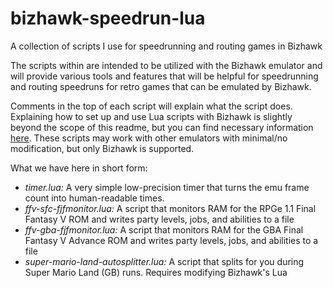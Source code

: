 # bizhawk-speedrun-lua
A collection of scripts I use for speedrunning and routing games in Bizhawk

The scripts within are intended to be utilized with the Bizhawk emulator and will provide various tools and features that will be helpful for speedrunning and routing speedruns for retro games that can be emulated by Bizhawk.

Comments in the top of each script will explain what the script does. Explaining how to set up and use Lua scripts with Bizhawk is slightly beyond the scope of this readme, but you can find necessary information [here](http://tasvideos.org/LuaScripting.html). These scripts may work with other emulators with minimal/no modification, but only Bizhawk is supported.

What we have here in short form:
- *timer.lua:* A very simple low-precision timer that turns the emu frame count into human-readable times.
- *ffv-sfc-fjfmonitor.lua:* A script that monitors RAM for the RPGe 1.1 Final Fantasy V ROM and writes party levels, jobs, and abilities to a file
- *ffv-gba-fjfmonitor.lua:* A script that monitors RAM for the GBA Final Fantasy V Advance ROM and writes party levels, jobs, and abilities to a file
- *super-mario-land-autosplitter.lua:* A script that splits for you during Super Mario Land (GB) runs. Requires modifying Bizhawk's Lua
